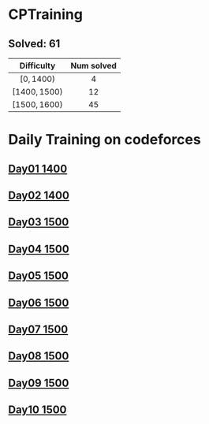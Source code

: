 # CPTraining
## Solved: 61
|Difficulty|Num solved|
|:-:|:-:|
| $[0, 1400)$ | 4|
| $[1400, 1500)$ | 12|
| $[1500, 1600)$ | 45|

# Daily Training on codeforces
## [Day01 1400](./Day01-0501-1400/README.md)
## [Day02 1400](./Day02-0502-1400/README.md)
## [Day03 1500](./Day03-0503-1500/README.md)
## [Day04 1500](./Day04-0504-1500/README.md)
## [Day05 1500](./Day05-0505-1500/README.md)
## [Day06 1500](./Day06-0506-1500/README.md)
## [Day07 1500](./Day07-0507-1500/README.md)
## [Day08 1500](./Day08-0508-1500/README.md)
## [Day09 1500](./Day09-0509-1500/README.md)
## [Day10 1500](./Day10-0510-1500/README.md)